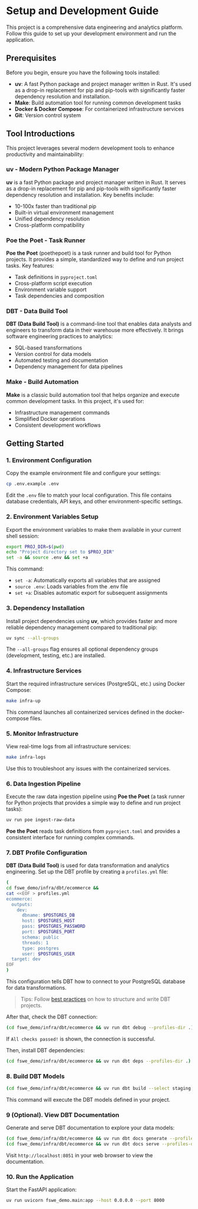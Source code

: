 # Setup and Development Guide

This project is a comprehensive data engineering and analytics platform. Follow this guide to set up your development environment and run the application.

## Prerequisites

Before you begin, ensure you have the following tools installed:

- **uv**: A fast Python package and project manager written in Rust. It's used as a drop-in replacement for pip and pip-tools with significantly faster dependency resolution and installation.
- **Make**: Build automation tool for running common development tasks
- **Docker & Docker Compose**: For containerized infrastructure services
- **Git**: Version control system

## Tool Introductions

This project leverages several modern development tools to enhance productivity and maintainability:

### uv - Modern Python Package Manager
**uv** is a fast Python package and project manager written in Rust. It serves as a drop-in replacement for pip and pip-tools with significantly faster dependency resolution and installation. Key benefits include:
- 10-100x faster than traditional pip
- Built-in virtual environment management
- Unified dependency resolution
- Cross-platform compatibility

### Poe the Poet - Task Runner
**Poe the Poet** (poethepoet) is a task runner and build tool for Python projects. It provides a simple, standardized way to define and run project tasks. Key features:
- Task definitions in `pyproject.toml`
- Cross-platform script execution
- Environment variable support
- Task dependencies and composition

### DBT - Data Build Tool
**DBT (Data Build Tool)** is a command-line tool that enables data analysts and engineers to transform data in their warehouse more effectively. It brings software engineering practices to analytics:
- SQL-based transformations
- Version control for data models
- Automated testing and documentation
- Dependency management for data pipelines

### Make - Build Automation
**Make** is a classic build automation tool that helps organize and execute common development tasks. In this project, it's used for:
- Infrastructure management commands
- Simplified Docker operations
- Consistent development workflows

## Getting Started

### 1. Environment Configuration

Copy the example environment file and configure your settings:

```sh
cp .env.example .env
```

Edit the `.env` file to match your local configuration. This file contains database credentials, API keys, and other environment-specific settings.

### 2. Environment Variables Setup

Export the environment variables to make them available in your current shell session:

```sh
export PROJ_DIR=$(pwd)
echo "Project directory set to $PROJ_DIR"
set -a && source .env && set +a
```

This command:
- `set -a`: Automatically exports all variables that are assigned
- `source .env`: Loads variables from the .env file
- `set +a`: Disables automatic export for subsequent assignments

### 3. Dependency Installation

Install project dependencies using **uv**, which provides faster and more reliable dependency management compared to traditional pip:

```sh
uv sync --all-groups
```

The `--all-groups` flag ensures all optional dependency groups (development, testing, etc.) are installed.

### 4. Infrastructure Services

Start the required infrastructure services (PostgreSQL, etc.) using Docker Compose:

```sh
make infra-up
```

This command launches all containerized services defined in the docker-compose files.

### 5. Monitor Infrastructure

View real-time logs from all infrastructure services:

```sh
make infra-logs
```

Use this to troubleshoot any issues with the containerized services.

### 6. Data Ingestion Pipeline

Execute the raw data ingestion pipeline using **Poe the Poet** (a task runner for Python projects that provides a simple way to define and run project tasks):

```sh
uv run poe ingest-raw-data
```

**Poe the Poet** reads task definitions from `pyproject.toml` and provides a consistent interface for running complex commands.

### 7. DBT Profile Configuration

**DBT (Data Build Tool)** is used for data transformation and analytics engineering. Set up the DBT profile by creating a `profiles.yml` file:

```sh
(
cd fswe_demo/infra/dbt/ecommerce &&
cat <<EOF > profiles.yml
ecommerce:
  outputs:
    dev:
      dbname: $POSTGRES_DB
      host: $POSTGRES_HOST
      pass: $POSTGRES_PASSWORD
      port: $POSTGRES_PORT
      schema: public
      threads: 1
      type: postgres
      user: $POSTGRES_USER
  target: dev
EOF
)
```

This configuration tells DBT how to connect to your PostgreSQL database for data transformations.
> Tips: Follow [best practices](https://docs.getdbt.com/best-practices) on how to structure and write DBT projects.

After that, check the DBT connection:

```sh
(cd fswe_demo/infra/dbt/ecommerce && uv run dbt debug --profiles-dir .)
```
If `All checks passed!` is shown, the connection is successful.

Then, install DBT dependencies:

```sh
(cd fswe_demo/infra/dbt/ecommerce && uv run dbt deps --profiles-dir .)
```

### 8. Build DBT Models

```sh
(cd fswe_demo/infra/dbt/ecommerce && uv run dbt build --select staging.ecommerce+ intermediate.product_affinity+ mart+ --profiles-dir .)
```

This command will execute the DBT models defined in your project.

### 9 (Optional). View DBT Documentation
Generate and serve DBT documentation to explore your data models:

```sh
(cd fswe_demo/infra/dbt/ecommerce && uv run dbt docs generate --profiles-dir .)
(cd fswe_demo/infra/dbt/ecommerce && uv run dbt docs serve --profiles-dir . --port 8051)
```

Visit `http://localhost:8051` in your web browser to view the documentation.

### 10. Run the Application
Start the FastAPI application:

```sh
uv run uvicorn fswe_demo.main:app --host 0.0.0.0 --port 8000
```